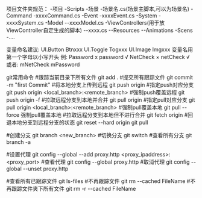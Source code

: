 项目文件夹规范：
    -项目
        -Scripts
            -场景
                -场景名.cs(场景主脚本,可以为场景名)
                -Command
                    -xxxxCommand.cs
                -Event
                    -xxxxEvent.cs
                -System
                    -xxxxSystem.cs
                -Model
                    --xxxxModel.cs
                -ViewControllers(用于放ViewController自定生成的脚本)
                    --xxxx.cs
                --Resources
                --Animations
        -Scens
        -....

变量命名建议:
UI.Button Btnxxx
UI.Toggle Togxxx
UI.Image Imgxxx
变量名用第一个字母以小写开头
例:
    Password x
    password √
    NetCheck ×
    netCheck √
或者:
    mNetCheck
    mPassword

git常用命令
#跟踪当前目录下所有文件
git add .
#提交所有跟踪文件
git commit -m "first Commit"
#将本地分支上传到远程
git push origin
#指定push对应分支
git push origin <local_branch>:<remote_branch>
#强制push覆盖远程
git push origin -f
#拉取远程分支到本地并合并
git pull origin
#指定pull对应分支
git pull origin <local_branch>:<remote_branch>
#强制pull覆盖本地
git pull --force
强制pull覆盖本地
    #拉取远程分支到本地但不进行合并
    git fetch origin
    #回退本地分支到远程分支的状态
    git reset --hard origin
    git pull

#创建分支
git branch <new_branch>
#切换分支
git switch <branch>
#查看所有分支
git branch -a 


#设置代理
git config --global --add proxy.http <proxy_ipaddress>:<proxy_port>
#查看代理
git config --global proxy.http
#取消代理
git config --global --unset proxy.http

#查看所有已跟踪文件
git ls-files
#不再跟踪<FileName>文件
git rm --cached FileName
#不再跟踪<Filedir>文件夹下所有文件
git rm -r --cached FileName

